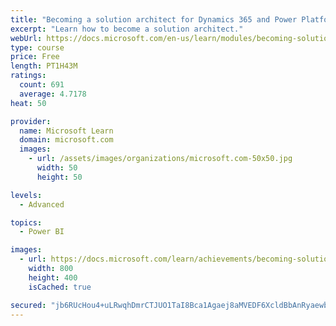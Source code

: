 ```yaml
---
title: "Becoming a solution architect for Dynamics 365 and Power Platform"
excerpt: "Learn how to become a solution architect."
webUrl: https://docs.microsoft.com/en-us/learn/modules/becoming-solution-architect/
type: course
price: Free
length: PT1H43M
ratings:
  count: 691
  average: 4.7178
heat: 50

provider:
  name: Microsoft Learn
  domain: microsoft.com
  images:
    - url: /assets/images/organizations/microsoft.com-50x50.jpg
      width: 50
      height: 50

levels:
  - Advanced

topics:
  - Power BI

images:
  - url: https://docs.microsoft.com/learn/achievements/becoming-solution-architect-social.png
    width: 800
    height: 400
    isCached: true

secured: "jb6RUcHou4+uLRwqhDmrCTJUO1TaI8Bca1Agaej8aMVEDF6XcldBbAnRyaewbcX18i5w3lphYlyzcZGOPzv0C+szujqyv6mPVrbd2Xc96qAleqWTzff5yS6NWKXGjLp8nAfDMlz9sqQTw9GCcB/fj+kpS60xdvAUchQnaPnXgMDKm0lfTquvAkGDj5/yv0w7tsOVqs88w3p7A6H3eLBR4vfvb8CWjRRECc5GR9XiMA6EtVyktFnyMBMX/Ny8hcNHDaS8mG9eyUZVlYGxXTW9okOOzoCjIH4FSiK8QbdBUsE/ZQx6Ax984Jtq4r+jJu5HJU2vHZuerpRSVSnYGposcwW4J05KSbiONRkEU9FRpdpTra6CsXvnQzbOtbmvRph5ghKOm0GGIhK4cZoFpCmHuZ9WfJRfVH81j0YhP/e43bY=;LB9r3Wo/+IbQvOG0IX89Yg=="
---
```


